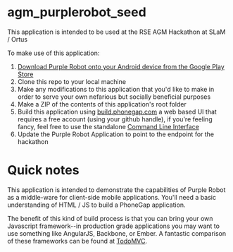 agm_purplerobot_seed
====================

This application is intended to be used at the RSE AGM Hackathon at SLaM / Ortus 

To make use of this application:

1. [Download Purple Robot onto your Android device from the Google Play Store](https://play.google.com/store/apps/details?id=edu.northwestern.cbits.purple_robot_manager)
2. Clone this repo to your local machine
3. Make any modifications to this application that you'd like to make in order to serve your own nefarious but socially beneficial purposes
4. Make a ZIP of the contents of this application's root folder
5. Build this application using [build.phonegap.com](build.phonegap.com) a web based UI that requires a free account (using your github handle), if you're feeling fancy, feel free to use the standalone [Command Line Interface](https://cordova.apache.org/docs/en/3.0.0/guide_cli_index.md.html)
6. Update the Purple Robot Application to point to the endpoint for the hackathon


Quick notes
===========

This application is intended to demonstrate the capabilities of Purple Robot as a middle-ware for client-side mobile applications.
You'll need a basic understanding of HTML / JS to build a PhoneGap application.

The benefit of this kind of build process is that you can bring your own Javascript framework--in production grade applications you may want to use something like AngularJS, Backbone, or Ember. A fantastic comparison of these frameworks can be found at [TodoMVC](http://todomvc.com/).
